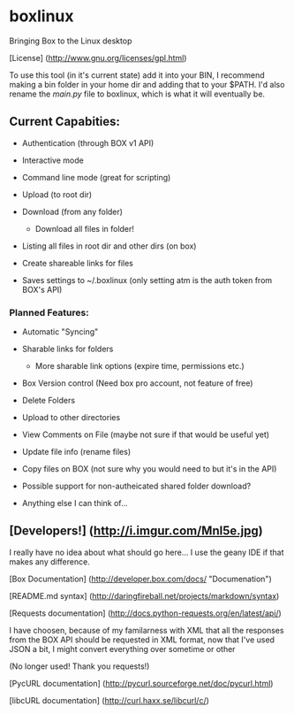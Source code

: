 boxlinux
========

Bringing Box to the Linux desktop

[License] (http://www.gnu.org/licenses/gpl.html)

To use this tool (in it's current state) add it into your BIN, I recommend making a bin folder in your home dir and adding that to your $PATH. I'd also rename the *main.py* file to boxlinux, which is what it will eventually be.

## Current Capabities:

* Authentication (through BOX v1 API)

* Interactive mode
	
* Command line mode (great for scripting)
	
* Upload (to root dir)
	
* Download (from any folder)
	
	* Download all files in folder!
	
		
* Listing all files in root dir and other dirs (on box)
	
* Create shareable links for files
	
* Saves settings to ~/.boxlinux (only setting atm is the auth token from BOX's API)
	
### Planned Features:

* Automatic "Syncing"
	
* Sharable links for folders
	
	* More sharable link options (expire time, permissions etc.)
	
		
* Box Version control (Need box pro account, not feature of free)
	
* Delete Folders
	
* Upload to other directories
	
* View Comments on File (maybe not sure if that would be useful yet)

* Update file info (rename files)
	
* Copy files on BOX (not sure why you would need to but it's in the API)
	
* Possible support for non-autheicated shared folder download?
	
* Anything else I can think of...





[Developers!] (http://i.imgur.com/Mnl5e.jpg)
----------

I really have no idea about what should go here... I use the geany IDE if that makes any difference. 

[Box Documentation] (http://developer.box.com/docs/ "Documenation")

[README.md syntax] (http://daringfireball.net/projects/markdown/syntax)

[Requests documentation] (http://docs.python-requests.org/en/latest/api/)

I have choosen, because of my familarness with XML that all the responses from the BOX API should be requested in XML format, now that I've used JSON a bit, I might convert everything over sometime or other

(No longer used! Thank you requests!)

[PycURL documentation] (http://pycurl.sourceforge.net/doc/pycurl.html)

[libcURL documentation] (http://curl.haxx.se/libcurl/c/)
